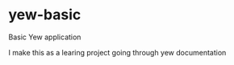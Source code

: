 # yew-basic
Basic Yew application

I make this as a learing project going through yew documentation
